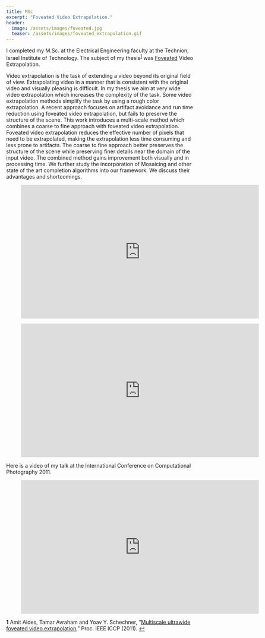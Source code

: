 ```yaml
---
title: MSc
excerpt: "Foveated Video Extrapolation."
header:
  image: /assets/images/foveated.jpg
  teaser: /assets/images/foveated_extrapolation.gif
---
```


I completed my M.Sc. at the Electrical Engineering faculty at the Technion,
Israel Institute of Technology. The subject of my thesis<sup id="a1">[1](#f1)</sup>
was [Foveated](https://en.wikipedia.org/wiki/Fovea_centralis) Video Extrapolation.

Video extrapolation is the task of extending a video beyond its original field
of view. Extrapolating video in a manner that is consistent with the original
video and visually pleasing is difficult. In my thesis we aim at very wide video extrapolation which increases the complexity of the task. Some video extrapolation methods simplify the task by using a rough color extrapolation. A recent approach focuses on artifact avoidance and run time reduction using foveated video extrapolation, but fails to preserve the structure of the scene. This work introduces a multi-scale method which combines a coarse to fine approach with foveated video extrapolation. Foveated video extrapolation reduces the effective number of pixels that need to be extrapolated, making the extrapolation less time consuming and less prone to artifacts. The coarse to fine approach better preserves the structure of the scene while preserving finer details near the domain of the input video. The combined method gains improvement both visually and in processing time. We further study the incorporation of Mosaicing and other state of the art completion algorithms into our framework. We discuss their advantages and shortcomings.

<figure>
<iframe width="640" height="360" src="https://www.youtube-nocookie.com/embed/w1UF52HzG1o?controls=0&amp;showinfo=0" frameborder="0" allowfullscreen></iframe>
</figure>

<figure>
<iframe width="640" height="360" src="https://www.youtube-nocookie.com/embed/VNGamhz38l4?controls=0&amp;showinfo=0" frameborder="0" allowfullscreen></iframe>
</figure>

Here is a video of my talk at the International Conference on Computational
Photography 2011.

<figure>
<iframe width="640" height="360" src="https://www.youtube-nocookie.com/embed/sLQXZOTI7BU?controls=0&amp;showinfo=0" frameborder="0" allowfullscreen></iframe>
</figure>

<b id="f1">1</b> Amit Aides, Tamar Avraham and Yoav Y. Schechner, “<a href="/assets/docs/tExtrapolate_ICCP.pdf" target="_blank"><u>Multiscale ultrawide foveated video extrapolation</u></a>,” Proc. IEEE ICCP (2011). [↩](#a1)
